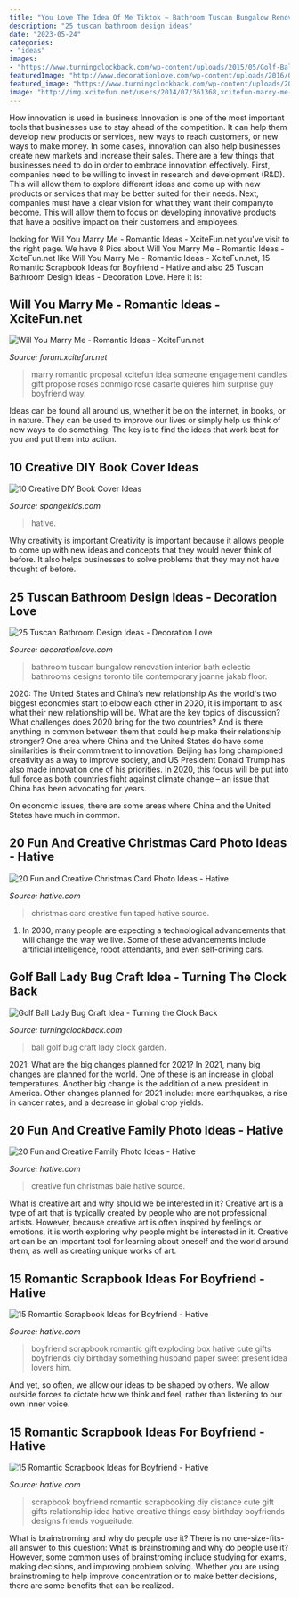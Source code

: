 ```yaml
---
title: "You Love The Idea Of Me Tiktok ~ Bathroom Tuscan Bungalow Renovation Interior Bath Eclectic Bathrooms Designs Toronto Tile Contemporary Joanne Jakab Floor"
description: "25 tuscan bathroom design ideas"
date: "2023-05-24"
categories:
- "ideas"
images:
- "https://www.turningclockback.com/wp-content/uploads/2015/05/Golf-Ball-Lady-Bug-Craft-.jpg"
featuredImage: "http://www.decorationlove.com/wp-content/uploads/2016/09/Tuscan-Bathroom-Tile-Designs.jpeg"
featured_image: "https://www.turningclockback.com/wp-content/uploads/2015/05/Golf-Ball-Lady-Bug-Craft-.jpg"
image: "http://img.xcitefun.net/users/2014/07/361368,xcitefun-marry-me-idea-7.jpg"
---
```



How innovation is used in business
Innovation is one of the most important tools that businesses use to stay ahead of the competition. It can help them develop new products or services, new ways to reach customers, or new ways to make money. In some cases, innovation can also help businesses create new markets and increase their sales.
There are a few things that businesses need to do in order to embrace innovation effectively. First, companies need to be willing to invest in research and development (R&D). This will allow them to explore different ideas and come up with new products or services that may be better suited for their needs. Next, companies must have a clear vision for what they want their companyto become. This will allow them to focus on developing innovative products that have a positive impact on their customers and employees.

	

		
looking for Will You Marry Me - Romantic Ideas - XciteFun.net you've visit to the right page. We have 8 Pics about Will You Marry Me - Romantic Ideas - XciteFun.net like Will You Marry Me - Romantic Ideas - XciteFun.net, 15 Romantic Scrapbook Ideas for Boyfriend - Hative and also 25 Tuscan Bathroom Design Ideas - Decoration Love. Here it is:
		
    
## Will You Marry Me - Romantic Ideas - XciteFun.net

<img loading=lazy src="http://img.xcitefun.net/users/2014/07/361368,xcitefun-marry-me-idea-7.jpg" onerror="this.onerror=null;this.src='https://tse3.mm.bing.net/th?id=OIP.j-qJFIprCgZVh38BYuBK4AHaHa&amp;pid=15.1';" alt="Will You Marry Me - Romantic Ideas - XciteFun.net">

_Source: forum.xcitefun.net_

>marry romantic proposal xcitefun idea someone engagement candles gift propose roses conmigo rose casarte quieres him surprise guy boyfriend way. 

	

Ideas can be found all around us, whether it be on the internet, in books, or in nature. They can be used to improve our lives or simply help us think of new ways to do something. The key is to find the ideas that work best for you and put them into action.

    
## 10 Creative DIY Book Cover Ideas

<img loading=lazy src="https://spongekids.com/wp-content/uploads/2015/09/1-fabric-book-cover.jpg" onerror="this.onerror=null;this.src='https://tse1.mm.bing.net/th?id=OIP.KZDOxBZwbBBHNdekzlFSOQHaK4&amp;pid=15.1';" alt="10 Creative DIY Book Cover Ideas">

_Source: spongekids.com_

>hative. 

	

Why creativity is important
Creativity is important because it allows people to come up with new ideas and concepts that they would never think of before. It also helps businesses to solve problems that they may not have thought of before.

    
## 25 Tuscan Bathroom Design Ideas - Decoration Love

<img loading=lazy src="http://www.decorationlove.com/wp-content/uploads/2016/09/Tuscan-Bathroom-Tile-Designs.jpeg" onerror="this.onerror=null;this.src='https://tse2.mm.bing.net/th?id=OIP.3s623-H3_RoN9KkifGwHnAHaK3&amp;pid=15.1';" alt="25 Tuscan Bathroom Design Ideas - Decoration Love">

_Source: decorationlove.com_

>bathroom tuscan bungalow renovation interior bath eclectic bathrooms designs toronto tile contemporary joanne jakab floor. 

	

2020: The United States and China’s new relationship
As the world's two biggest economies start to elbow each other in 2020, it is important to ask what their new relationship will be. What are the key topics of discussion? What challenges does 2020 bring for the two countries? And is there anything in common between them that could help make their relationship stronger?
One area where China and the United States do have some similarities is their commitment to innovation. Beijing has long championed creativity as a way to improve society, and US President Donald Trump has also made innovation one of his priorities. In 2020, this focus will be put into full force as both countries fight against climate change – an issue that China has been advocating for years.

On economic issues, there are some areas where China and the United States have much in common.

    
## 20 Fun And Creative Christmas Card Photo Ideas - Hative

<img loading=lazy src="https://hative.com/wp-content/uploads/2014/11/christmas-card-photo-ideas/17-christmas-card-photo-ideas.jpg" onerror="this.onerror=null;this.src='https://tse2.mm.bing.net/th?id=OIP.aAVQtyQ2ZuZForC4ulJAzwHaLH&amp;pid=15.1';" alt="20 Fun and Creative Christmas Card Photo Ideas - Hative">

_Source: hative.com_

>christmas card creative fun taped hative source. 

	

1. In 2030, many people are expecting a technological advancements that will change the way we live. Some of these advancements include artificial intelligence, robot attendants, and even self-driving cars. 

    
## Golf Ball Lady Bug Craft Idea - Turning The Clock Back

<img loading=lazy src="https://www.turningclockback.com/wp-content/uploads/2015/05/Golf-Ball-Lady-Bug-Craft-.jpg" onerror="this.onerror=null;this.src='https://tse3.mm.bing.net/th?id=OIP.nbFwsg8Fwvxjqam74BOZawHaE8&amp;pid=15.1';" alt="Golf Ball Lady Bug Craft Idea - Turning the Clock Back">

_Source: turningclockback.com_

>ball golf bug craft lady clock garden. 

	

2021: What are the big changes planned for 2021?
In 2021, many big changes are planned for the world. One of these is an increase in global temperatures. Another big change is the addition of a new president in America. Other changes planned for 2021 include: more earthquakes, a rise in cancer rates, and a decrease in global crop yields.

    
## 20 Fun And Creative Family Photo Ideas - Hative

<img loading=lazy src="https://hative.com/wp-content/uploads/2014/11/family-photo-ideas/1-fun-creative-family-photo-ideas.jpg" onerror="this.onerror=null;this.src='https://tse2.mm.bing.net/th?id=OIP.Wp-k2CQAH8VesL4EBPP3-wHaIt&amp;pid=15.1';" alt="20 Fun and Creative Family Photo Ideas - Hative">

_Source: hative.com_

>creative fun christmas bale hative source. 

	

What is creative art and why should we be interested in it?
Creative art is a type of art that is typically created by people who are not professional artists. However, because creative art is often inspired by feelings or emotions, it is worth exploring why people might be interested in it. Creative art can be an important tool for learning about oneself and the world around them, as well as creating unique works of art.

    
## 15 Romantic Scrapbook Ideas For Boyfriend - Hative

<img loading=lazy src="http://www.hative.com/wp-content/uploads/2014/06/scrapbook-ideas-for-boyfriend/12-scrapbook-ideas-for-lovers.jpg" onerror="this.onerror=null;this.src='https://tse2.mm.bing.net/th?id=OIP.yiwNfX34iPyYoanmfhpJTwHaJ6&amp;pid=15.1';" alt="15 Romantic Scrapbook Ideas for Boyfriend - Hative">

_Source: hative.com_

>boyfriend scrapbook romantic gift exploding box hative cute gifts boyfriends diy birthday something husband paper sweet present idea lovers him. 

	

And yet, so often, we allow our ideas to be shaped by others. We allow outside forces to dictate how we think and feel, rather than listening to our own inner voice.

    
## 15 Romantic Scrapbook Ideas For Boyfriend - Hative

<img loading=lazy src="https://hative.com/wp-content/uploads/2014/06/scrapbook-ideas-for-boyfriend/9-romantic-scrapbook-ideas.jpg" onerror="this.onerror=null;this.src='https://tse2.mm.bing.net/th?id=OIP.wBvu9RSKLVxcwA0kyY70_wHaHa&amp;pid=15.1';" alt="15 Romantic Scrapbook Ideas for Boyfriend - Hative">

_Source: hative.com_

>scrapbook boyfriend romantic scrapbooking diy distance cute gift gifts relationship idea hative creative things easy birthday boyfriends designs friends vogueitude. 

	

What is brainstroming and why do people use it?
There is no one-size-fits-all answer to this question: What is brainstroming and why do people use it? However, some common uses of brainstroming include studying for exams, making decisions, and improving problem solving. Whether you are using brainstroming to help improve concentration or to make better decisions, there are some benefits that can be realized.

